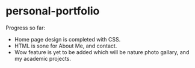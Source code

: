 # personal-portfolio

Progress so far:
- Home page design is completed with CSS.
- HTML is sone for About Me, and contact.
- Wow feature is yet to be added which will be nature photo gallary, and my academic projects.
